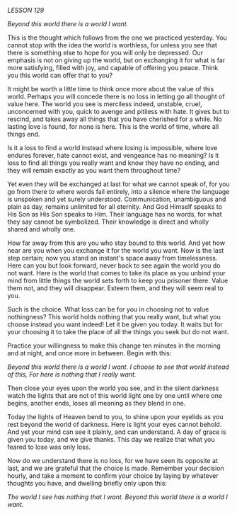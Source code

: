 *LESSON 129*

*Beyond this world there is a world I want.*

This is the thought which follows from the one we practiced yesterday. You cannot stop with the idea the world is worthless, for unless you see that there is something else to hope for you will only be depressed. Our emphasis is not on giving up the world, but on exchanging it for what is far more satisfying, filled with joy, and capable of offering you peace. Think you this world can offer that to you?

It might be worth a little time to think once more about the value of this world. Perhaps you will concede there is no loss in letting go all thought of value here. The world you see is merciless indeed, unstable, cruel, unconcerned with you, quick to avenge and pitiless with hate. It gives but to rescind, and takes away all things that you have cherished for a while. No lasting love is found, for none is here. This is the world of time, where all things end.

Is it a loss to find a world instead where losing is impossible, where love endures forever, hate cannot exist, and vengeance has no meaning? Is it loss to find all things you really want and know they have no ending, and they will remain exactly as you want them throughout time?

Yet even they will be exchanged at last for what we cannot speak of, for you go from there to where words fail entirely, into a silence where the language is unspoken and yet surely understood. Communication, unambiguous and plain as day, remains unlimited for all eternity. And God Himself speaks to His Son as His Son speaks to Him. Their language has no words, for what they say cannot be symbolized. Their knowledge is direct and wholly shared and wholly one.

How far away from this are you who stay bound to this world. And yet how near are you when you exchange it for the world you want. Now is the last step certain; now you stand an instant's space away from timelessness. Here can you but look forward, never back to see again the world you do not want. Here is the world that comes to take its place as you unbind your mind from little things the world sets forth to keep you prisoner there. Value them not, and they will disappear. Esteem them, and they will seem real to you.

Such is the choice. What loss can be for you in choosing not to value nothingness? This world holds nothing that you really want, but what you choose instead you want indeed! Let it be given you today. It waits but for your choosing it to take the place of all the things you seek but do not want.

Practice your willingness to make this change ten minutes in the morning and at night, and once more in between. Begin with this:

_Beyond this world there is a world I want._
_I choose to see that world instead of this,_
_For here is nothing that I really want._

Then close your eyes upon the world you see, and in the silent darkness watch the lights that are not of this world light one by one until where one begins, another ends, loses all meaning as they blend in one.

Today the lights of Heaven bend to you, to shine upon your eyelids as you rest beyond the world of darkness. Here is light your eyes cannot behold. And yet your mind can see it plainly, and can understand. A day of grace is given you today, and we give thanks. This day we realize that what you feared to lose was only loss.

Now do we understand there is no loss, for we have seen its opposite at last, and we are grateful that the choice is made. Remember your decision hourly, and take a moment to confirm your choice by laying by whatever thoughts you have, and dwelling briefly only upon this:

_The world I see has nothing that I want._
_Beyond this world there is a world I want._